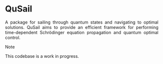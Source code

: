 # QuSail

<p align="justify">
A package for sailing through quantum states and navigating to optimal
solutions.
<!--><!-->
QuSail aims to provide an efficient framework for performing time-dependent
Schrödinger equation propagation and quantum optimal control.
</p>

> [!NOTE]
> This codebase is a work in progress.
